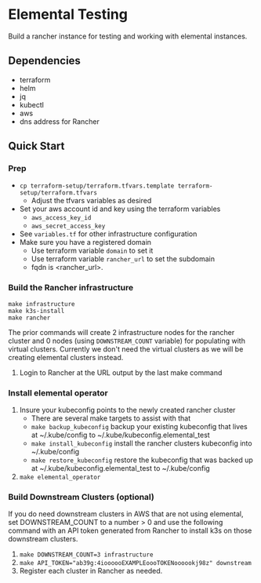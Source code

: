 # Elemental Testing
Build a rancher instance for testing and working with elemental instances.

## Dependencies

* terraform
* helm
* jq
* kubectl
* aws
* dns address for Rancher

## Quick Start
### Prep
* `cp terraform-setup/terraform.tfvars.template terraform-setup/terraform.tfvars`
    * Adjust the tfvars variables as desired
* Set your aws account id and key using the terraform variables
    * `aws_access_key_id`
    * `aws_secret_access_key`
* See `variables.tf` for other infrastructure configuration 
* Make sure you have a registered domain
    * Use terraform variable `domain` to set it
    * Use terraform variable `rancher_url` to set the subdomain
    * fqdn is <rancher_url>.<domain>

### Build the Rancher infrastructure
```
make infrastructure
make k3s-install
make rancher
```
The prior commands will create 2 infrastructure nodes for the rancher cluster and 0 nodes (using `DOWNSTREAM_COUNT` variable) for populating with virtual clusters. Currently we don't need the virtual clusters as we will be creating elemental clusters instead.

1. Login to Rancher at the URL output by the last make command

### Install elemental operator
1. Insure your kubeconfig points to the newly created rancher cluster 
    * There are several make targets to assist with that
    * `make backup_kubeconfig` backup your existing kubeconfig that lives at ~/.kube/config to ~/.kube/kubeconfig.elemental_test
    * `make install_kubeconfig` install the rancher clusters kubeconfig into ~/.kube/config
    * `make restore_kubeconfig` restore the kubeconfig that was backed up at ~/.kube/kubeconfig.elemental_test to ~/.kube/config
1. `make elemental_operator`


### Build Downstream Clusters (optional)
If you do need downstream clusters in AWS that are not using elemental, set DOWNSTREAM_COUNT to a number > 0 and use the following command with an API token generated from Rancher to install k3s on those downstream clusters.
1. `make DOWNSTREAM_COUNT=3 infrastructure`
1. `make API_TOKEN="ab39g:4ioooooEXAMPLEoooTOKENoooookj98z" downstream`
1. Register each cluster in Rancher as needed.

